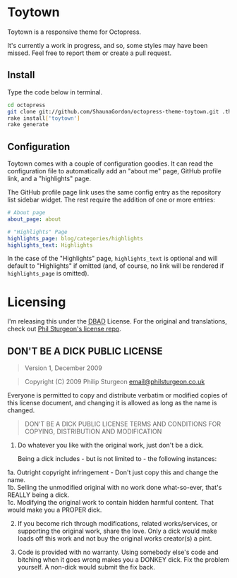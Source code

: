 # Toytown

Toytown is a responsive theme for Octopress.

It's currently a work in progress, and so, some styles may have been missed. Feel free to report them or create a pull request.

## Install

Type the code below in terminal.

```bash
cd octopress
git clone git://github.com/ShaunaGordon/octopress-theme-toytown.git .themes/toytown
rake install['toytown']
rake generate
```

## Configuration

Toytown comes with a couple of configuration goodies. It can read the configuration file to automatically add an "about me" page, GitHub profile link, and a "highlights" page. 

The GitHub profile page link uses the same config entry as the repository list sidebar widget. The rest require the addition of one or more entries:

```yaml
# About page
about_page: about

# "Highlights" Page
highlights_page: blog/categories/highlights
highlights_text: Highlights
```

In the case of the "Highlights" page, `highlights_text` is optional and will default to "Highlights" if omitted (and, of course, no link will be rendered if `highlights_page` is omitted).

# Licensing

I'm releasing this under the <abbr title="Don't Be A Dick">DBAD</abbr> License. For the original and translations, check out [Phil Sturgeon's license repo](https://github.com/philsturgeon/dbad).

## DON'T BE A DICK PUBLIC LICENSE

> Version 1, December 2009

> Copyright (C) 2009 Philip Sturgeon <email@philsturgeon.co.uk>
 
 Everyone is permitted to copy and distribute verbatim or modified
 copies of this license document, and changing it is allowed as long
 as the name is changed.

> DON'T BE A DICK PUBLIC LICENSE
> TERMS AND CONDITIONS FOR COPYING, DISTRIBUTION AND MODIFICATION

 1. Do whatever you like with the original work, just don't be a dick.

     Being a dick includes - but is not limited to - the following instances:

   1a. Outright copyright infringement - Don't just copy this and change the name.  
	 1b. Selling the unmodified original with no work done what-so-ever, that's REALLY being a dick.  
	 1c. Modifying the original work to contain hidden harmful content. That would make you a PROPER dick.  

 2. If you become rich through modifications, related works/services, or supporting the original work,
 share the love. Only a dick would make loads off this work and not buy the original works 
 creator(s) a pint.
 
 3. Code is provided with no warranty. Using somebody else's code and bitching when it goes wrong makes 
 you a DONKEY dick. Fix the problem yourself. A non-dick would submit the fix back.

